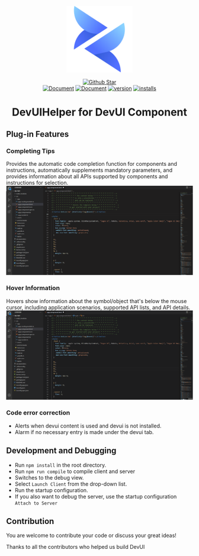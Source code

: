 <p align="center"><a href="https://devui.design/home" target="_blank" rel="noopener noreferrer"><img alt="DevUI Logo" src="logo.svg?sanitize=true" width="180" style="max-width:100%;">
</p>
<p align="center">
  <a href="https://github.com/DevCloudFE/DevUIHelper"><img src="https://img.shields.io/github/stars/DevCloudFE/DevUIHelper.svg?label=github%20stars" alt="Github Star"></a>
</br>
  <a href="README.md"><img src="https://img.shields.io/badge/document-English-blue" alt="Document"></a>
  <a href="README_zh_CN.md"><img src="https://img.shields.io/badge/%E6%96%87%E6%A1%A3-%E4%B8%AD%E6%96%87-blue" alt="Document"></a>
  <a href="https://marketplace.visualstudio.com/items?itemName=sspkuDevUI.devuihelper"><img src="https://img.shields.io/visual-studio-marketplace/v/sspkuDevUI.devuihelper" alt="version"></a>
  <a href="https://marketplace.visualstudio.com/items?itemName=sspkuDevUI.devuihelper"><img src="https://img.shields.io/visual-studio-marketplace/i/sspkuDevUI.devuihelper" alt="installs"></a>
</p>

<h1 align="center">DevUIHelper for DevUI Component</h1>


## Plug-in Features

### Completing Tips
Provides the automatic code completion function for components and instructions, automatically supplements mandatory parameters, and provides information about all APIs supported by components and instructions for selection.
![completion](completion-example.gif)

### Hover Information 
Hovers show information about the symbol/object that's below the mouse cursor, including application scenarios, supported API lists, and API details.
![hover](hover-tips-example.gif)

### Code error correction
- Alerts when devui content is used and devui is not installed.
- Alarm if no necessary entry is made under the devui tab.

## Development and Debugging
- Run `npm install` in the root directory.
- Run `npm run compile` to compile client and server
- Switches to the debug view.
- Select `Launch Client` from the drop-down list.
- Run the startup configuration.
- If you also want to debug the server, use the startup configuration `Attach to Server`


## Contribution

You are welcome to contribute your code or discuss your great ideas!

Thanks to all the contributors who helped us build DevUI
